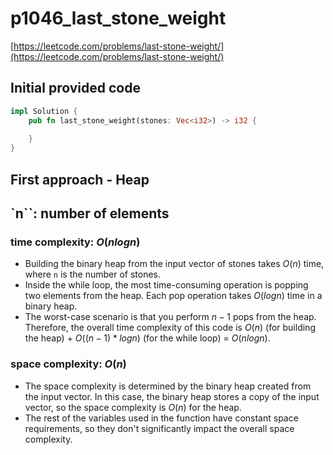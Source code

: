 # p1046_last_stone_weight
[https://leetcode.com/problems/last-stone-weight/](https://leetcode.com/problems/last-stone-weight/)

## Initial provided code
```Rust
impl Solution {
    pub fn last_stone_weight(stones: Vec<i32>) -> i32 {
        
    }
}
```

## First approach - Heap

`n``: number of elements
- 
### time complexity: $O(n log n)$
- Building the binary heap from the input vector of stones takes $O(n)$ time, where `n` is the number of stones.
- Inside the while loop, the most time-consuming operation is popping two elements from the heap. Each pop operation takes $O(log n)$ time in a binary heap.
- The worst-case scenario is that you perform $n-1$ pops from the heap.
Therefore, the overall time complexity of this code is $O(n)$ (for building the heap) + $O((n-1) * log n)$ (for the while loop) = $O(n log n)$.

### space complexity: $O(n)$
- The space complexity is determined by the binary heap created from the input vector. In this case, the binary heap stores a copy of the input vector, so the space complexity is $O(n)$ for the heap.
- The rest of the variables used in the function have constant space requirements, so they don't significantly impact the overall space complexity.





